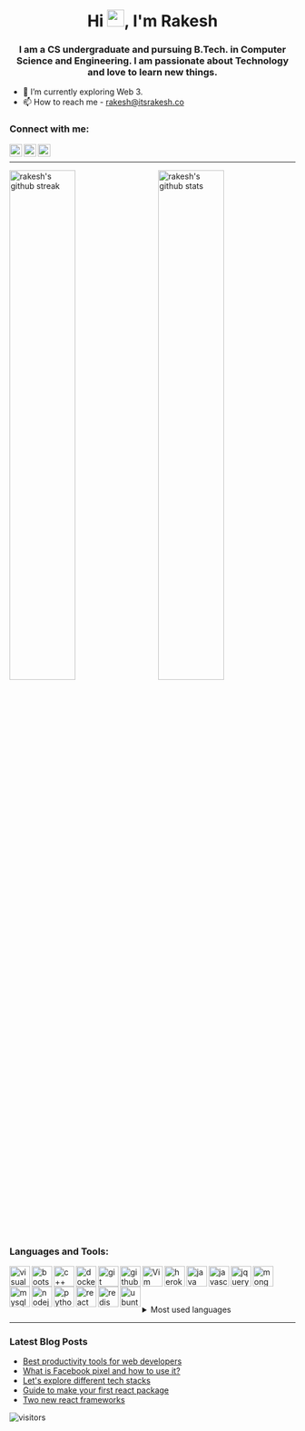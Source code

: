 <h1 align="center">Hi <img src="https://raw.githubusercontent.com/MartinHeinz/MartinHeinz/master/wave.gif" width="30px">, I'm Rakesh</h1>
<h3 align="center">I am a CS undergraduate and pursuing B.Tech. in Computer Science and Engineering. I am passionate about Technology and love to learn new things.</h3>

- 🌱 I’m currently exploring Web 3.
- 📫 How to reach me - rakesh@itsrakesh.co

### Connect with me:

[<img align="left" target="_blank" alt="itsrakesh.co" width="22px" src="https://i.im.ge/2021/10/20/oS5hgx.png" />](https://itsrakesh.co)
[<img align="left" target="_blank" alt="rakesh_at_tweet | Twitter" width="22px" src="https://i.im.ge/2021/10/20/oSdS79.png" />](https://twitter.com/rakesh_at_tweet)
[<img align="left" target="_blank" alt="rakesh | LinkedIn" width="22px" src="https://i.im.ge/2021/10/20/oS7HTY.png" />](https://www.linkedin.com/in/rakesh-potnuru-067a8b1b1/)

<br>

---

<img src="https://github-readme-stats.vercel.app/api?username=RakeshPotnuru&show_icons=true&theme=github_dark&hide_border=true" alt="rakesh's github stats" width="48%" align="right" >
<img src="https://github-readme-streak-stats.herokuapp.com/?user=RakeshPotnuru&theme=tokyonight&hide_border=true" alt="rakesh's github streak" width="48%" >

### Languages and Tools:

<img align="left" alt="visual studio" width="36px" src="https://i.im.ge/2021/10/20/oSjYw4.png" />
<img align="left" alt="bootstrap" width="36px" src="https://i.im.ge/2021/10/20/oSjCCM.png" />
<img align="left" alt="c++" width="36px" src="https://i.im.ge/2021/10/20/oSj32D.png" />
<img align="left" alt="docker" width="36px" src="https://i.im.ge/2021/10/20/oSjEpY.png" />
<img align="left" alt="git" width="36px" src="https://i.im.ge/2021/10/20/oSjA7h.png" />
<img align="left" alt="github" width="36px" src="https://i.im.ge/2021/10/20/oSjglq.png" />
<img align="left" alt="Vim" width="36px" src="https://i.im.ge/2021/10/20/oSj4cG.png" />
<img align="left" alt="heroku" width="36px" src="https://i.im.ge/2021/10/20/oSj8ip.png" />
<img align="left" alt="java" width="36px" src="https://i.im.ge/2021/10/20/oSjRcP.png" />
<img align="left" alt="javascript" width="36px" src="https://i.im.ge/2021/10/20/oSjWe1.png" />
<img align="left" alt="jquery" width="36px" src="https://i.im.ge/2021/10/20/oSjK7f.png" />
<img align="left" alt="mongodb" width="36px" src="https://i.im.ge/2021/10/20/oSjVCm.png" />
<img align="left" alt="mysql" width="36px" src="https://i.im.ge/2021/10/20/oSjfvr.png" />
<img align="left" alt="nodejs" width="36px" src="https://i.im.ge/2021/10/20/oSwHoc.png" />
<img align="left" alt="python" width="36px" src="https://i.im.ge/2021/10/20/oSjH60.png" />
<img align="left" alt="react" width="36px" src="https://i.im.ge/2021/10/20/oSjpVT.png" />
<img align="left" alt="redis" width="36px" src="https://i.im.ge/2021/10/20/oSjJlc.png" />
<img align="left" alt="ubuntu" width="36px" src="https://i.im.ge/2021/10/20/oSjn0L.png" />


<br>
<br>
<br>
<br>

<details>
  <summary>Most used languages</summary>
  <img alt="languages" src="https://github-readme-stats.vercel.app/api/top-langs/?username=RakeshPotnuru&theme=github_dark&hide_border=true&hide=Jupyter%20Notebook,css,html,scss,python&layout=compact" />
</details>

---

### Latest Blog Posts

<!-- BLOG-POST-LIST:START -->
- [Best productivity tools for web developers](https://dev.to/itsrakesh/best-productivity-tools-for-web-developers-1e7g)
- [What is Facebook pixel and how to use it?](https://dev.to/itsrakesh/what-is-facebook-pixel-and-how-to-use-it-2c4c)
- [Let&#39;s explore different tech stacks](https://dev.to/itsrakesh/lets-explore-different-tech-stacks-4ea0)
- [Guide to make your first react package](https://dev.to/itsrakesh/guide-to-make-your-first-react-package-2gd0)
- [Two new react frameworks](https://dev.to/itsrakesh/two-new-react-frameworks-3hg7)
<!-- BLOG-POST-LIST:END -->

![visitors](https://visitor-badge.laobi.icu/badge?page_id=RakeshPotnuru.RakeshPotnuru)
<!---
RakeshPotnuru/RakeshPotnuru is a ✨ special ✨ repository because its `README.md` (this file) appears on your GitHub profile.
You can click the Preview link to take a look at your changes.
--->

